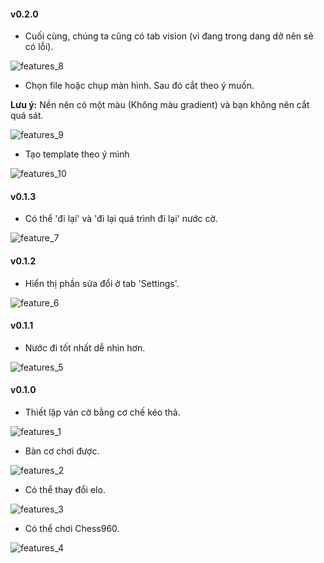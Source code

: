 #### v0.2.0

- Cuối cùng, chúng ta cũng có tab vision (vì đang trong dang dở nên sẽ có lỗi).

![features_8](assets/features_8.png)

- Chọn file hoặc chụp màn hình. Sau đó cắt theo ý muốn.

**Lưu ý:** Nền nên có một màu (Không màu gradient) và bạn không nên cắt quá sát. 

![features_9](assets/features_9.png)

- Tạo template theo ý mình

![features_10](assets/features_10.png)

#### v0.1.3

- Có thể 'đi lại' và 'đi lại quá trình đi lại' nước cờ.

![feature_7](assets/features_7.gif)

#### v0.1.2

- Hiển thị phần sửa đổi ở tab 'Settings'.

![feature_6](assets/features_6.gif)

#### v0.1.1

- Nước đi tốt nhất dễ nhìn hơn.

![features_5](assets/features_5.gif)

#### v0.1.0

- Thiết lập ván cờ bằng cơ chế kéo thả.

![features_1](assets/features_1.gif)

- Bàn cơ chơi được.

![features_2](assets/features_2.gif)

- Có thể thay đổi elo.

![features_3](assets/features_3.gif)

- Có thể chơi Chess960.

![features_4](assets/features_4.gif)

